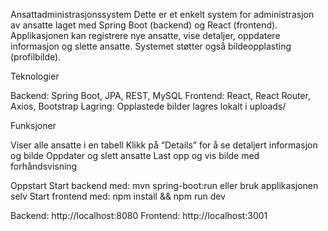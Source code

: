 Ansattadministrasjonssystem
Dette er et enkelt system for administrasjon av ansatte laget med Spring Boot (backend) og React (frontend). 
Applikasjonen kan registrere nye ansatte, vise detaljer, oppdatere informasjon og slette ansatte. Systemet støtter også bildeopplasting (profilbilde).

Teknologier

Backend: Spring Boot, JPA, REST, MySQL
Frontend: React, React Router, Axios, Bootstrap
Lagring: Opplastede bilder lagres lokalt i uploads/

Funksjoner

Viser alle ansatte i en tabell
Klikk på “Details” for å se detaljert informasjon og bilde
Oppdater og slett ansatte
Last opp og vis bilde med forhåndsvisning

Oppstart
Start backend med: mvn spring-boot:run eller bruk applikasjonen selv
Start frontend med: npm install && npm run dev

Backend: http://localhost:8080
Frontend: http://localhost:3001

